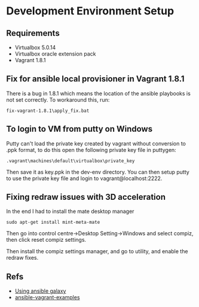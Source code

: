 # Development Environment Setup

## Requirements
- Virtualbox 5.0.14
- Virtualbox oracle extension pack
- Vagrant 1.8.1

## Fix for ansible local provisioner in Vagrant 1.8.1
There is a bug in 1.8.1 which means the location of the ansible playbooks is
not set correctly. To workaround this, run:

```
fix-vagrant-1.8.1\apply_fix.bat
```

## To login to VM from putty on Windows
Putty can't load the private key created by vagrant without conversion to 
.ppk format, to do this open the following private key file in puttygen:

```
.vagrant\machines\default\virtualbox\private_key
```
Then save it as key.ppk in the dev-env directory. You can then setup putty 
to use the private key file and login to vagrant@localhost:2222.

## Fixing redraw issues with 3D acceleration
In the end I had to install the mate desktop manager
```
sudo apt-get install mint-meta-mate
```

Then go into control centre->Desktop Setting->Windows and select compiz, then 
click reset compiz settings.

Then install the compiz settings manager, and go to utility, and enable the 
redraw fixes.

## Refs
- [Using ansible galaxy](https://servercheck.in/blog/using-ansible-galaxy)
- [ansible-vagrant-examples](https://github.com/geerlingguy/ansible-vagrant-examples)
